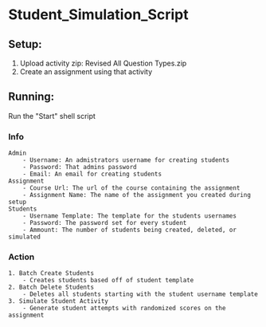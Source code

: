 # Student_Simulation_Script

## Setup: 
1. Upload activity zip: Revised All Question Types.zip
2. Create an assignment using that activity

## Running:

Run the "Start" shell script

### Info
	Admin
		- Username: An admistrators username for creating students
		- Password: That admins password
		- Email: An email for creating students
	Assignment
		- Course Url: The url of the course containing the assignment
		- Assignment Name: The name of the assignment you created during setup
	Students
		- Username Template: The template for the students usernames
		- Password: The password set for every student
		- Ammount: The number of students being created, deleted, or simulated

### Action
	1. Batch Create Students
		- Creates students based off of student template
	2. Batch Delete Students
		- Deletes all students starting with the student username template
	3. Simulate Student Activity
		- Generate student attempts with randomized scores on the assignment
 